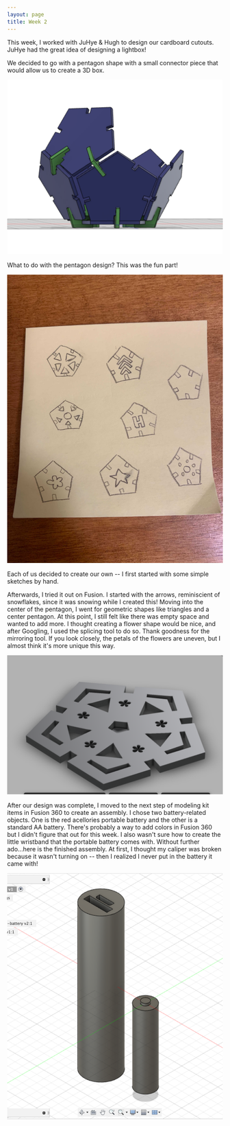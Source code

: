 ```yaml
---
layout: page
title: Week 2
---
```


This week, I worked with JuHye & Hugh to design our cardboard cutouts. JuHye had the great idea of designing a lightbox! 

We decided to go with a pentagon shape with a small connector piece that would allow us to create a 3D box. 

![3D version of Pentagon](assets/connector.png)

What to do with the pentagon design? This was the fun part! 

![Pentagon Sketch](./assets/pentagon-sketch.jpg)


Each of us decided to create our own -- I first started with some simple sketches by hand. 


Afterwards, I tried it out on Fusion. I started with the arrows, reminiscient of snowflakes, since it was snowing while I created this! Moving into the center of the pentagon, I went for geometric shapes like triangles and a center pentagon. At this point, I still felt like there was empty space and wanted to add more. I thought creating a flower shape would be nice, and after Googling, I used the splicing tool to do so. Thank goodness for the mirroring tool. If you look closely, the petals of the flowers are uneven, but I almost think it's more unique this way.

![Pentagon Design](assets/pentagon.png)

After our design was complete, I moved to the next step of modeling kit items in Fusion 360 to create an assembly. I chose two battery-related objects. One is the red acellories portable battery and the other is a standard AA battery. There's probably a way to add colors in Fusion 360 but I didn't figure that out for this week. I also wasn't sure how to create the little wristband that the portable battery comes with. Without further ado...here is the finished assembly. At first, I thought my caliper was broken because it wasn't turning on -- then I realized I never put in the battery it came with!

![Assembly of Batteries](assets/assembly.png)
